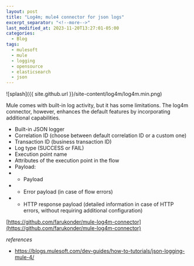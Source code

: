 ```yaml
---
layout: post
title: "Log4m; mule4 connector for json logs"
excerpt_separator: "<!--more-->"
last_modified_at: 2023-11-20T13:27:01-05:00
categories:
  - Blog
tags:
  - mulesoft
  - mule
  - logging
  - opensource
  - elasticsearch
  - json
---
```



![splash]({{ site.github.url }}/site-content/log4m/log4m.min.png)

Mule comes with built-in log activity, but it has some limitations. The log4m connector, however, enhances the default features by incorporating additional capabilities.
 - Built-in JSON logger
 - Correlation ID (choose between default correlation ID or a custom one)
 - Transaction ID (business transaction ID)
 - Log type (SUCCESS or FAIL)
 - Execution point name
 - Attributes of the execution point in the flow
 - Payload:
 - - Payload
 - - Error payload (in case of flow errors)
 - - HTTP response payload (detailed information in case of HTTP errors, without requiring additional configuration)

 [https://github.com/farukonder/mule-log4m-connector](https://github.com/farukonder/mule-log4m-connector)

 *references*
  - https://blogs.mulesoft.com/dev-guides/how-to-tutorials/json-logging-mule-4/